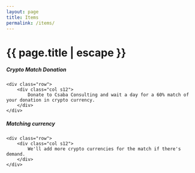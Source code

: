 ```yaml
---
layout: page
title: Items
permalink: /items/
---
```


<h1 class="page-title">{{ page.title | escape }}</h1>

<div class="section">
    <h5>Crypto Match Donation</h5> 

    <div class="row">
        <div class="col s12">
            Donate to Csaba Consulting and wait a day for a 60% match of your donation in crypto currency.
        </div>
    </div>
</div>

<div class="divider"></div>

<div class="section">
    <h5>Matching currency</h5> 

    <div class="row">
        <div class="col s12">
            We'll add more crypto currencies for the match if there's demand.
        </div>
    </div>
</div>
